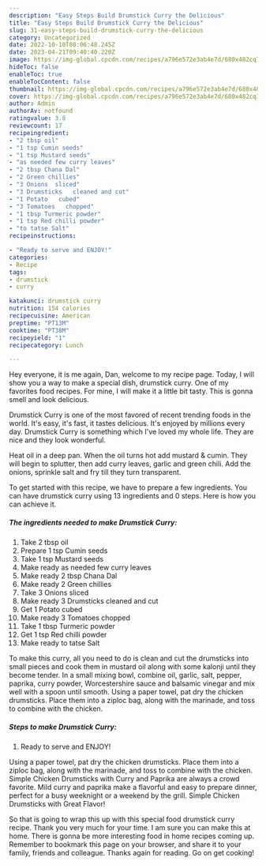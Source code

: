 ```yaml
---
description: "Easy Steps Build Drumstick Curry the Delicious"
title: "Easy Steps Build Drumstick Curry the Delicious"
slug: 31-easy-steps-build-drumstick-curry-the-delicious
category: Uncategorized
date: 2022-10-10T08:06:48.245Z
date: 2023-04-21T09:40:40.220Z
image: https://img-global.cpcdn.com/recipes/a796e572e3ab4e7d/680x482cq70/drumstick-curry-recipe-main-photo.jpg
hideToc: false
enableToc: true
enableTocContent: false
thumbnail: https://img-global.cpcdn.com/recipes/a796e572e3ab4e7d/680x482cq70/drumstick-curry-recipe-main-photo.jpg
cover: https://img-global.cpcdn.com/recipes/a796e572e3ab4e7d/680x482cq70/drumstick-curry-recipe-main-photo.jpg
author: Admin
authorAv: notfound
ratingvalue: 3.8
reviewcount: 17
recipeingredient:
- "2 tbsp oil"
- "1 tsp Cumin seeds"
- "1 tsp Mustard seeds"
- "as needed few curry leaves"
- "2 tbsp Chana Dal"
- "2 Green chillies"
- "3 Onions  sliced"
- "3 Drumsticks   cleaned and cut"
- "1 Potato   cubed"
- "3 Tomatoes   chopped"
- "1 tbsp Turmeric powder"
- "1 tsp Red chilli powder"
- "to tatse Salt"
recipeinstructions:

- "Ready to serve and ENJOY!"
categories:
- Recipe
tags:
- drumstick
- curry

katakunci: drumstick curry 
nutrition: 154 calories
recipecuisine: American
preptime: "PT13M"
cooktime: "PT38M"
recipeyield: "1"
recipecategory: Lunch

---
```



Hey everyone, it is me again, Dan, welcome to my recipe page. Today, I will show you a way to make a special dish, drumstick curry. One of my favorites food recipes. For mine, I will make it a little bit tasty. This is gonna smell and look delicious.

Drumstick Curry is one of the most favored of recent trending foods in the world. It's easy, it's fast, it tastes delicious. It's enjoyed by millions every day. Drumstick Curry is something which I've loved my whole life. They are nice and they look wonderful.

Heat oil in a deep pan. When the oil turns hot add mustard &amp; cumin. They will begin to splutter, then add curry leaves, garlic and green chili. Add the onions, sprinkle salt and fry till they turn transparent.


To get started with this recipe, we have to prepare a few ingredients. You can have drumstick curry using 13 ingredients and 0 steps. Here is how you can achieve it.

<!--inarticleads1-->

##### The ingredients needed to make Drumstick Curry:

1. Take 2 tbsp oil
1. Prepare 1 tsp Cumin seeds
1. Take 1 tsp Mustard seeds
1. Make ready as needed few curry leaves
1. Make ready 2 tbsp Chana Dal
1. Make ready 2 Green chillies
1. Take 3 Onions  sliced
1. Make ready 3 Drumsticks   cleaned and cut
1. Get 1 Potato   cubed
1. Make ready 3 Tomatoes   chopped
1. Take 1 tbsp Turmeric powder
1. Get 1 tsp Red chilli powder
1. Make ready to tatse Salt


To make this curry, all you need to do is clean and cut the drumsticks into small pieces and cook them in mustard oil along with some kalonji until they become tender. In a small mixing bowl, combine oil, garlic, salt, pepper, paprika, curry powder, Worcestershire sauce and balsamic vinegar and mix well with a spoon until smooth. Using a paper towel, pat dry the chicken drumsticks. Place them into a ziploc bag, along with the marinade, and toss to combine with the chicken. 

<!--inarticleads2-->

##### Steps to make Drumstick Curry:


1. Ready to serve and ENJOY!

Using a paper towel, pat dry the chicken drumsticks. Place them into a ziploc bag, along with the marinade, and toss to combine with the chicken. Simple Chicken Drumsticks with Curry and Paprika are always a crowd favorite. Mild curry and paprika make a flavorful and easy to prepare dinner, perfect for a busy weeknight or a weekend by the grill. Simple Chicken Drumsticks with Great Flavor! 

So that is going to wrap this up with this special food drumstick curry recipe. Thank you very much for your time. I am sure you can make this at home. There is gonna be more interesting food in home recipes coming up. Remember to bookmark this page on your browser, and share it to your family, friends and colleague. Thanks again for reading. Go on get cooking!
